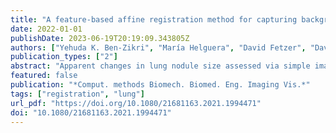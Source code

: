 ```yaml
---
title: "A feature-based affine registration method for capturing background lung tissue deformation for ground glass nodule tracking"
date: 2022-01-01
publishDate: 2023-06-19T20:19:09.343805Z
authors: ["Yehuda K. Ben-Zikri", "María Helguera", "David Fetzer", "David A. Shrier", "Stephen R. Aylward", "Deepak Chittajallu", "Marc Niethammer", "Nathan D. Cahill", "Cristian A. Linte"]
publication_types: ["2"]
abstract: "Apparent changes in lung nodule size assessed via simple image-based measurements from computed tomography (CT) images may be compromised by the effect of the background lung tissue deformation on the nodule, leading to erroneous nodule tracking. We propose a feature-based affine registration method and study its performance vis-a-vis several other registration methods. We implement and test each registration method using a lung- and a lesion-centred region of interest on 10 patient CT datasets featuring 12 nodules. We evaluate each registration method according to the target registration error (TRE) computed across 30–50 homologous fiducial landmarks selected by expert radiologists. Our results show that the proposed feature-based affine lesion-centred registration yielded a 1.11.2 mm TRE, while a Symmetric Normalisation deformable registration yielded a 1.21.2 mm TRE, with a baseline least-square fit of the validation fiducial landmarks of 1.51.2 mm TRE. The proposed feature-based affine registration is computationally efficient, eliminates the need for nodule segmentation, and reduces the susceptibility of artificial deformations. We also conducted a pilot pre-clinical study that showed the proposed featurebased lesion-centred affine registration effectively compensates for the background lung tissue deformation and serves as a reliable baseline registration method prior to assessing lung nodule changes due to disease."
featured: false
publication: "*Comput. methods Biomech. Biomed. Eng. Imaging Vis.*"
tags: ["registration", "lung"]
url_pdf: "https://doi.org/10.1080/21681163.2021.1994471"
doi: "10.1080/21681163.2021.1994471"
---
```


